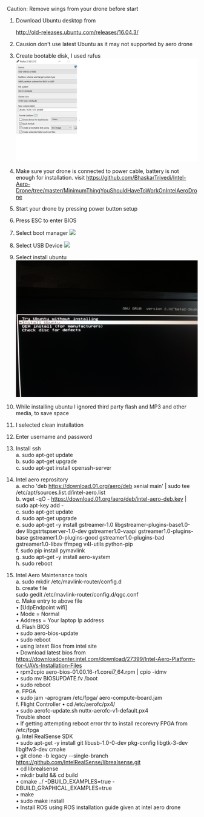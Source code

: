 
Caution: Remove wings from your drone before start

1) Download Ubuntu desktop from 

    http://old-releases.ubuntu.com/releases/16.04.3/ 
2) Causion don’t use latest Ubuntu as it may not supported by aero drone
3) Create bootable disk, I used rufus
    ![](https://github.com/BhaskarTrivedi/Intel-Aero-Drone/blob/master/Img/BootablePD.jpg)
 
4) Make sure your drone is connected to power cable, battery is not enough for installation.
    visit https://github.com/BhaskarTrivedi/Intel-Aero-Drone/tree/master/MinimumThingYouShouldHaveToWorkOnIntelAeroDrone 
5) Start your drone by pressing power button setup
6) Press ESC to enter BIOS
7) Select boot manager 
    ![](https://github.com/BhaskarTrivedi/Intel-Aero-Drone/blob/master/Img/IMG_20190201_142118538_BURST000_COVER_TOP.jpg)
8) Select USB Device
    ![](https://github.com/BhaskarTrivedi/Intel-Aero-Drone/blob/master/Img/IMG_20190201_142133333.jpg)
9) Select install ubuntu
    ![](https://github.com/BhaskarTrivedi/Intel-Aero-Drone/blob/master/Img/IMG_20190201_142219576.jpg)
10) While installing ubuntu I ignored third party flash and MP3 and other media, to save space
11) I selected clean installation 
12) Enter username and password
13) Install ssh<br/>
    a.	sudo apt-get update<br/>
    b.	sudo apt-get upgrade<br/>
    c.	sudo apt-get install openssh-server<br/>
14) Intel aero reprository<br/>
        a.	echo 'deb https://download.01.org/aero/deb xenial main' | sudo tee /etc/apt/sources.list.d/intel-aero.list<br/>
        b.	wget -qO - https://download.01.org/aero/deb/intel-aero-deb.key | sudo apt-key add -<br/>
        c.	sudo apt-get update<br/>
        d.	sudo apt-get upgrade<br/>
        e.	sudo apt-get -y install gstreamer-1.0 libgstreamer-plugins-base1.0-dev libgstrtspserver-1.0-dev gstreamer1.0-vaapi gstreamer1.0-plugins-base gstreamer1.0-plugins-good gstreamer1.0-plugins-bad gstreamer1.0-libav ffmpeg v4l-utils python-pip<br/>
        f.	sudo pip install pymavlink<br/>
        g.	sudo apt-get -y install aero-system<br/>
        h.	sudo reboot<br/>
 15) Intel Aero Maintenance tools<br/>
        a.	sudo mkdir /etc/mavlink-router/config.d<br/>
        b.  create file<br/>
            sudo gedit /etc/mavlink-router/config.d/qgc.conf <br/>
        c. Make entry to above file<br/>
            •	[UdpEndpoint wifi]<br/>
            •	Mode = Normal<br/>
            •	Address = Your laptop Ip address<br/>
        d. Flash BIOS<br/>
            •	sudo aero-bios-update<br/>
            •	sudo reboot<br/>
            •	using latest Bios from intel site<br/>
            •	Download latest bios from <br/>
                    https://downloadcenter.intel.com/download/27399/Intel-Aero-Platform-for-UAVs-Installation-Files<br/>
            •	rpm2cpio aero-bios-01.00.16-r1.corei7_64.rpm | cpio -idmv<br/>
            •	sudo mv BIOSUPDATE.fv /boot<br/>
            •	sudo reboot<br/>
        e. FPGA<br/>
            •	sudo jam -aprogram /etc/fpga/ aero-compute-board.jam<br/>
        f. Flight Controller
            •	cd /etc/aerofc/px4/<br/>
            •	sudo aerofc-update.sh nuttx-aerofc-v1-default.px4<br/>
                Trouble shoot<br/>
                    •	If getting attempting reboot error thr to install recorevry FPGA from /etc/fpga<br/>
        g. Intel RealSense SDK<br/>
            •	sudo apt-get -y install git libusb-1.0-0-dev pkg-config libgtk-3-dev libglfw3-dev cmake<br/>
            •	git clone -b legacy --single-branch https://github.com/IntelRealSense/librealsense.git<br/>
            •	cd librealsense<br/>
            •	mkdir build && cd build<br/>
            •	cmake ../ -DBUILD_EXAMPLES=true -DBUILD_GRAPHICAL_EXAMPLES=true<br/>
            •	make<br/>
            •	sudo make install<br/>
            •	Install ROS using ROS installation guide given at intel aero drone<br/>


        
            
